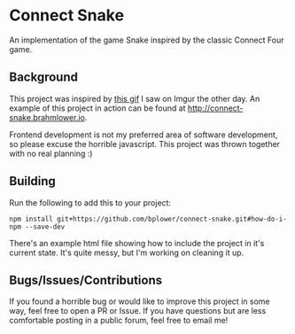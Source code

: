 # Connect Snake

An implementation of the game Snake inspired by the classic Connect Four game.

## Background

This project was inspired by [this gif](https://imgur.com/gallery/GBrEM) I saw on Imgur the other day. An example of this project in action can be found at http://connect-snake.brahmlower.io.

Frontend development is not my preferred area of software development, so please excuse the horrible javascript. This project was thrown together with no real planning :)


## Building

Run the following to add this to your project:

```
npm install git+https://github.com/bplower/connect-snake.git#how-do-i-npm --save-dev
```

There's an example html file showing how to include the project in it's current state. It's quite messy, but I'm working on cleaning it up.

## Bugs/Issues/Contributions

If you found a horrible bug or would like to improve this project in some way, feel free to open a PR or Issue. If you have questions but are less comfortable posting in a public forum, feel free to email me!